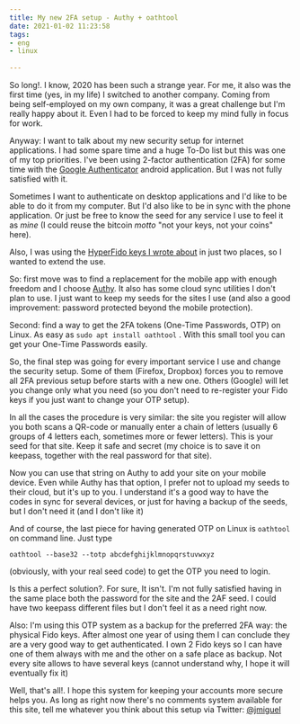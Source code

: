 ```yaml
---
title: My new 2FA setup - Authy + oathtool
date: 2021-01-02 11:23:58
tags:
- eng
- linux 
 
---
```


So long!.  I know, 2020 has been such a strange year. For me, it also was the first time (yes, in my life) I switched to another company. Coming from being self-employed on my own company, it was a great challenge but I'm really happy about it. Even I had to be forced to keep my mind fully in focus for work. 

Anyway: I want to talk about my new security setup for internet applications. I had some spare time and a huge To-Do list but this was one of my top priorities. I've been using 2-factor authentication (2FA) for some time with the [Google Authenticator](https://play.google.com/store/apps/details?id=com.google.android.apps.authenticator2&hl=es&gl=US) android application.  But I was not fully satisfied with it. 

Sometimes I want to authenticate on desktop applications and I'd like to be able to do it from my computer. But I'd also like to be in sync with the phone application. Or just be free to know the seed for any service I use to feel it as *mine* (I could reuse the bitcoin *motto* "not your keys, not your coins" here).

Also, I was using the [HyperFido keys I wrote about](https://jmiguelr.github.io/2020/01/19/Getting-Hyperfido-U2F-keys-working-on-Linux-Ubuntu-or-Mint/) in just two places, so I wanted to extend the use. 

So: first move was to find a replacement for the mobile app with enough freedom and I choose [Authy](https://authy.com/). It also has some cloud sync utilities I don't plan to use. I just want to keep my seeds for the sites I use (and also a good improvement: password protected beyond the mobile protection). 

Second: find a way to get the 2FA tokens (One-Time Passwords, OTP) on Linux. As easy as `sudo apt install oathtool` . With this small tool you can get your One-Time Passwords easily. 

So, the final step was going for every important service I use and change the security setup. Some of them (Firefox, Dropbox) forces you to remove all 2FA previous setup before starts with a new one. Others (Google) will let you change only what you need (so you don't need to re-register your Fido keys if you just want to change your OTP setup).

In all the cases the procedure is very similar: the site you register will allow you both scans a QR-code or manually enter a chain of letters (usually 6 groups of 4 letters each, sometimes more or fewer letters).  This is your seed for that site. Keep it safe and secret (my choice is to save it on keepass, together with the real password for that site).  

Now you can use that string on Authy to add your site on your mobile device. Even while Authy has that option, I prefer not to upload my seeds to their cloud, but it's up to you. I understand it's a good way to have the codes in sync for several devices, or just for having a backup of the seeds, but I don't need it (and I don't like it)

And of course, the last piece for having generated OTP on Linux is `oathtool` on command line. Just type 

```
oathtool --base32 --totp abcdefghijklmnopqrstuvwxyz
``` 

(obviously, with your real seed code) to get the OTP you need to login. 

Is this a perfect solution?. For sure, It isn't. I'm not fully satisfied having in the same place both the password for the site and the 2AF seed. I could have two keepass different files but I don't feel it as a need right now. 

Also: I'm using this OTP system as a backup for the preferred 2FA way: the physical Fido keys. After almost one year of using them I can conclude they are a very good way to get authenticated. I own 2 Fido keys so I can have one of them always with me and the other on a safe place as backup. Not every site allows to have several keys (cannot understand why, I hope it will eventually fix it)

Well, that's all!.  I hope this system for keeping your accounts more secure helps you.  As long as right now there's no comments system available for this site, tell me whatever you think about this setup via Twitter: [@jmiguel](https://twitter.com/jmiguel)


